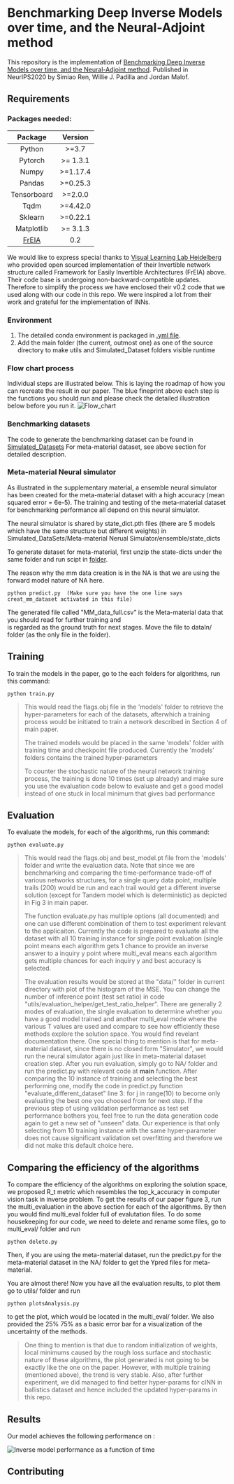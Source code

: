 
# Benchmarking Deep Inverse Models over time, and the Neural-Adjoint method

This repository is the implementation of [Benchmarking Deep Inverse Models over time, and the Neural-Adjoint method](https://papers.nips.cc/paper/2020/hash/007ff380ee5ac49ffc34442f5c2a2b86-Abstract.html). Published in NeurIPS2020 by Simiao Ren, Willie J. Padilla and Jordan Malof.




## Requirements

### Packages needed:

| Package | Version |
|:---------------------------------------------:|:------------------------------------------------------------------:|
| Python | \>=3.7 |
| Pytorch | \>= 1.3.1 |
| Numpy  | \>=1.17.4 |
| Pandas | \>=0.25.3 |
| Tensorboard | \>=2.0.0 |
| Tqdm| \>=4.42.0 |
| Sklearn | \>=0.22.1|
| Matplotlib | \>= 3.1.3|
|[FrEIA](https://github.com/VLL-HD/FrEIA)  | 0.2 | 

We would like to express special thanks to [Visual Learning Lab Heidelberg](https://github.com/VLL-HD) who provided open sourced implementation of their Invertible network structure called Framework for Easily Invertible Architectures (FrEIA) above. Their code base is undergoing non-backward-compatible updates. Therefore to simplify the process we have enclosed their v0.2 code that we used along with our code in this repo. We were inspired a lot from their work and grateful for the implementation of INNs. 

### Environment
1. The detailed conda environment is packaged in [.yml file](./demo/environment_droplet.yml).
2. Add the main folder (the current, outmost one) as one of the source directory to make utils and Simulated_Dataset folders 
visible runtime

### Flow chart process
Individual steps are illustrated below. This is laying the roadmap of how you can recreate the result in our paper. The blue fineprint above each step is the functions you should run and please check the detailed illustration below before you run it. 
![Flow_chart](./demo/BDIMNNA_flow_chart.png) 

### Benchmarking datasets

The code to generate the benchmarking dataset can be found in [Simulated_Datasets](./Simulated_DataSets)
For meta-material dataset, see above section for detailed description.
 
### Meta-material Neural simulator
As illustrated in the supplementary material, a ensemble neural simulator has been created for the meta-material dataset
with a high accuracy (mean squared error = 6e-5). The training and testing of the meta-material dataset for benchmarking
performance all depend on this neural simulator. 

The neural simulator is shared by state_dict.pth files (there are 5 models which have the same structure but different weights) in Simulated_DataSets/Meta-material Nerual Simulator/ensemble/state_dicts

To generate dataset for meta-material, first unzip the state-dicts under the same folder and run scipt in [folder](./NA).

The reason why the mm data creation is in the NA is that we are using the forward model nature of NA here.
```create_mm_dataset
python predict.py  (Make sure you have the one line says creat_mm_dataset activated in this file)
```

The generated file called "MM_data_full.csv" is the Meta-material data that you should read for further training and\
 is regarded as the ground truth for next stages. Move the file to dataIn/ folder (as the only file in the folder).

## Training

To train the models in the paper, go to the each folders for algorithms,
 run this command:

```train
python train.py 
```

> This would read the flags.obj file in the 'models' folder to retrieve the hyper-parameters for each of the
> datasets, afterwhich a training process would be initiated to train a network described in Section 4 of main paper.
> 
> The trained models would be placed in the same 'models' folder with training time and checkpoint file produced.
> Currently the 'models' folders contains the trained hyper-parameters 
> 
> To counter the stochastic nature of the neural network training process, the training is done 10 times (set up already) and make sure you use the evaluation code below to evaluate and get a good model instead of one stuck in local minimum that gives bad performance

## Evaluation

To evaluate the models, for each of the algorithms, run this command:
```eval
python evaluate.py
```

> This would read the flags.obj and best_model.pt file from the 'models' folder and write the evaluation data.
> Note that since we are benchmarking and comparing the time-performance trade-off of various networks structures,
> for a single query data point, multiple trails (200) would be run and each trail would get a different inverse 
> solution (except for Tandem model which is deterministic) as depicted in Fig 3 in main paper.
>
> The function evaluate.py has multiple options (all documented) and one can use different combination of them to test 
> experiment relevant to the applicaiton. Currently the code is prepared to evaluate all the dataset with all 10 training instance for single point evaluation (single point means each algorithm gets 1 chance to provide an inverse answer to a inquiry y point where multi_eval means each algorithm gets multiple chances for each inquiry y and best accuracy is selected. 
> 
> The evaluation results would be stored at the "data/" folder in current directory with plot of the histogram of the MSE. You can change the number of inference point (test set ratio) in code "utils/evaluation_helper/get_test_ratio_helper".
> There are generally 2 modes of evaluation, the single evaluation to determine whether you have a good model trained and another multi_eval mode where the various T values are used and compare to see how efficiently these methods explore the solution space. You would find revelant documentation there.
> One special thing to mention is that for meta-material dataset, since there is no closed form "Simulator", we would run the neural simulator again just like in meta-material dataset creation step. After you run evaluation, simply go to NA/ folder and run the predict.py with relevant code at __main__ function.
> After comparing the 10 instance of training and selecting the best performing one, modify the code in predict.py function "evaluate_different_dataset" line 3: for j in range(10) to become only evaluating the best one you choosed from for next step.
> If the previous step of using validation performance as test set performance bothers you, feel free to run the data generation code again to get a new set of "unseen" data. Our experience is that only selecting from 10 training instance with the same hyper-parameter does not cause significant validation set overfitting and therefore we did not make this default choice here.

## Comparing the efficiency of the algorithms

To compare the efficiency of the algorithms on exploring the solution space, we proposed R_t metric which resembles the top_k_accuracy in computer vision task in inverse problem. To get the results of our paper figure 3, run the multi_evaluation in the above section for each of the algorithms. By then you would find multi_eval folder full of evalutation files. To do some housekeeping for our code, we need to delete and rename some files, go to multi_eval/ folder and run

```delete
python delete.py
```

Then, if you are using the meta-material dataset, run the predict.py for the meta-material dataset in the NA/ folder to get the Ypred files for meta-material.

You are almost there! Now you have all the evaluation results, to plot them go to utils/ folder and run

```plot
python plotsAnalysis.py
```

to get the plot, which would be located in the multi_eval/ folder. We also provided the 25% 75% as a basic error bar for a visualization of the uncertainty of the methods.  

> One thing to mention is that due to random initialization of weights, local minimums caused by the rough loss surface and stochastic nature of these algorithms, the plot generated is not going to be exactly like the one on the paper. However, with multiple training (mentioned above), the trend is very stable.
> Also, after further experiment, we did managed to find better hyper-params for cINN in ballistics dataset and hence included the updated hyper-params in this repo.


## Results

Our model achieves the following performance on :

![Inverse model performance as a function of time](./demo/3.png) 


## Contributing

